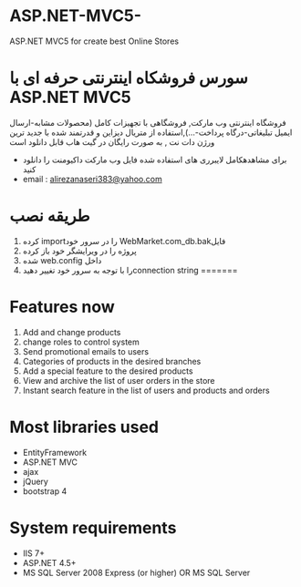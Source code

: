 
# ASP.NET-MVC5-
ASP.NET MVC5 for create best  Online Stores
# سورس فروشکاه اینترنتی حرفه ای با ASP.NET MVC5
فروشگاه اینترنتی وب مارکت, فروشگاهی با تجهیزات کامل (محصولات مشابه-ارسال ایمیل تبلیغاتی-درگاه پرداخت-...),استفاده از متریال دیزاین و قدرتمند شده با جدید ترین ورژن دات نت , به صورت رایگان در گیت هاب قابل دانلود است

- برای مشاهدهکامل لایبرری های استفاده شده فایل وب مارکت داکیومنت را دانلود کنید
- email : alirezanaseri383@yahoo.com

# طریقه نصب

1. کرده importرا در سرور خود WebMarket.com_db.bakفایل
2. پروژه را در ویرایشگر خود باز کرده
3. شده web.config داخل
4. را با توجه به سرور خود تغییر دهیدconnection string 
=======

# Features now
1. Add and change products
2. change roles to control system
3. Send promotional emails to users
4. Categories of products in the desired branches
5. Add a special feature to the desired products
6. View and archive the list of user orders in the store
7. Instant search feature in the list of users and products and orders


# Most libraries used
- EntityFramework
- ASP.NET MVC
- ajax
- jQuery
- bootstrap 4

# System requirements
- IIS 7+
- ASP.NET 4.5+
- MS SQL Server 2008 Express (or higher) OR MS SQL Server
